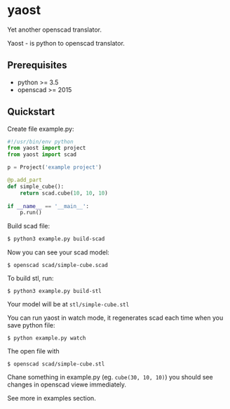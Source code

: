 # yaost

Yet another openscad translator.

Yaost - is python to openscad translator.

## Prerequisites
  - python >= 3.5
  - openscad >= 2015

## Quickstart
Create file example.py:

```python
#!/usr/bin/env python
from yaost import project
from yaost import scad

p = Project('example project')

@p.add_part
def simple_cube():
    return scad.cube(10, 10, 10)
    
if __name__ == '__main__':
    p.run()
```
Build scad file:

```bash
$ python3 example.py build-scad
```

Now you can see your scad model:
```
$ openscad scad/simple-cube.scad
```

To build stl, run:
```
$ python3 example.py build-stl
```
Your model will be at ```stl/simple-cube.stl```

You can run yaost in watch mode, it regenerates scad each time when you save python file:
```
$ python example.py watch
```
The open file with
```
$ openscad scad/simple-cube.stl
```
Chane something in example.py (eg. ```cube(30, 10, 10)```) you should see changes in openscad viewe immediately.

See more in examples section.
